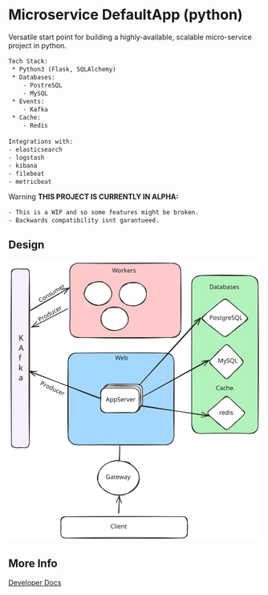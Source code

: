 # Microservice DefaultApp (python)

Versatile start point for building a highly-available, scalable micro-service project in python.
```code
Tech Stack:
 * Python3 (Flask, SQLAlchemy)
 * Databases:
    - PostreSQL
    - MySQL
 * Events:
    - Kafka
 * Cache:
    - Redis

Integrations with:
- elasticsearch
- logstash
- kibana
- filebeat
- metricbeat
```

Warning
    **THIS PROJECT IS CURRENTLY IN ALPHA:**

    - This is a WIP and so some features might be broken.
    - Backwards compatibility isnt garantueed.


## Design

![](docs/architecture.svg)

## More Info

[Developer Docs](docs/developer.md)
